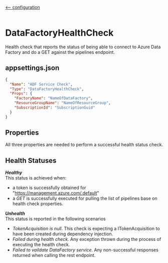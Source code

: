 [<-- configuration](/docs/configuration.md)
<br />
<br />
# DataFactoryHealthCheck
Health check that reports the status of being able to connect to Azure Data Factory and do a GET against the pipelines endpoint.


## **appsettings.json**
```json
{
  "Name": "ADF Service Check",
  "Type": "DataFactoryHealthCheck",
  "Props": {
    "FactoryName": "NameOfDataFactory",
    "ResourceGroupName": "NameOfResourceGroup",
    "SubscriptionId": "SubscriptionGuid"
  }
}
```

## Properties
All three properties are needed to perform a successful health status check. 

## Health Statuses
_**Healthy**_  
This status is achieved when:
- a token is successfully obtained for "https://management.azure.com/.default"
- a _GET_ is successfully executed for pulling the list of pipelines base on health check properties.

_**Unhealth**_  
This status is reported in the following scenarios
- _TokenAcquisition is null_.  This check is expecting a ITokenAcquisition to have been created during dependency injection.
- _Failed during health check_.  Any exception thrown during the process of executing the health check.
- _Failed to vaildate DataFactory service_.  Any non-successful responses returned when calling the rest endpoint.